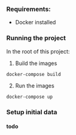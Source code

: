 ### Requirements:
- Docker installed

### Running the project

In the root of this project:
1. Build the images
```
docker-compose build
```
2. Run the images
```
docker-compose up
```
### Setup initial data

#### todo